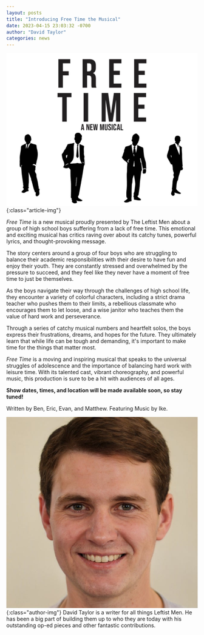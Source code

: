 ```yaml
---
layout: posts
title: "Introducing Free Time the Musical"
date: 2023-04-15 23:03:32 -0700
author: "David Taylor"
categories: news
---
```


![Newest Member of Free Time](/assets/posts/Free-Time.jpg){:class="article-img"}

_Free Time_ is a new musical proudly presented by The Leftist Men about
a group of high school boys suffering from a lack of free time. This
emotional and exciting musical has critics raving over about its catchy
tunes, powerful lyrics, and thought-provoking message.

The story centers around a group of four boys who are struggling to balance
their academic responsibilities with their desire to have fun and enjoy
their youth. They are constantly stressed and overwhelmed by the pressure to
succeed, and they feel like they never have a moment of free time to just be
themselves.

As the boys navigate their way through the challenges of high school life,
they encounter a variety of colorful characters, including a strict drama
teacher who pushes them to their limits, a rebellious classmate who
encourages them to let loose, and a wise janitor who teaches them the value
of hard work and perseverance.

Through a series of catchy musical numbers and heartfelt solos, the boys
express their frustrations, dreams, and hopes for the future. They
ultimately learn that while life can be tough and demanding, it's important
to make time for the things that matter most.

_Free Time_ is a moving and inspiring musical that speaks to the
universal struggles of adolescence and the importance of balancing hard work
with leisure time. With its talented cast, vibrant choreography, and
powerful music, this production is sure to be a hit with audiences of all
ages.

**Show dates, times, and location will be made available soon, so stay tuned!**

Written by Ben, Eric, Evan, and Matthew. Featuring Music by Ike.

![David Taylor](/assets/posts/david-taylor.jpg){:class="author-img"}
David Taylor is a writer for all things Leftist Men. He has been a big part of building them up to who they are today with his outstanding op-ed pieces and other fantastic contributions.

